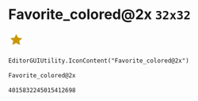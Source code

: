 # Favorite_colored@2x `32x32`
<img src="/img/Favorite_colored@2x.png" width=32 height=32>

``` CSharp
EditorGUIUtility.IconContent("Favorite_colored@2x")
```
```
Favorite_colored@2x
```
```
4015832245015412698
```
